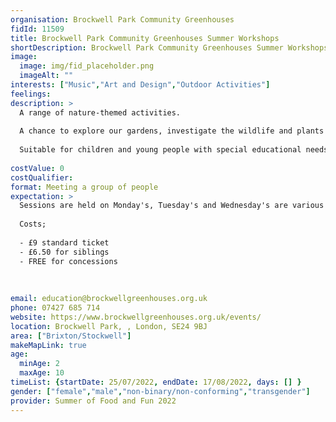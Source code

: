 ```yaml
---
organisation: Brockwell Park Community Greenhouses
fidId: 11509
title: Brockwell Park Community Greenhouses Summer Workshops
shortDescription: Brockwell Park Community Greenhouses Summer Workshops + description
image:
  image: img/fid_placeholder.png
  imageAlt: ""
interests: ["Music","Art and Design","Outdoor Activities"]
feelings:
description: >
  A range of nature-themed activities. 
  
  A chance to explore our gardens, investigate the wildlife and plants on site and participate in nature-related games, crafts and other activities!
  
  Suitable for children and young people with special educational needs and disabilities.
  
costValue: 0
costQualifier: 
format: Meeting a group of people
expectation: >
  Sessions are held on Monday's, Tuesday's and Wednesday's are various times. Please see the website for more information or contact us directly. 
  
  Costs; 
  
  - £9 standard ticket
  - £6.50 for siblings 
  - FREE for concessions
  
  
   
email: education@brockwellgreenhouses.org.uk
phone: 07427 685 714
website: https://www.brockwellgreenhouses.org.uk/events/
location: Brockwell Park, , London, SE24 9BJ
area: ["Brixton/Stockwell"]
makeMapLink: true
age:
  minAge: 2
  maxAge: 10
timeList: {startDate: 25/07/2022, endDate: 17/08/2022, days: [] }
gender: ["female","male","non-binary/non-conforming","transgender"]
provider: Summer of Food and Fun 2022
---
```


